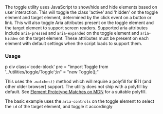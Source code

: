 The toggle utility uses JavaScript to show/hide and hide elements based on user interaction. This will toggle the class 'active' and 'hidden' on the toggle element and target element, determined by the click event on a button or link. This will also toggle Aria attributes present on the toggle element and the target element to support screen readers. Supported aria attributes include <code>aria-pressed</code> and <code>aria-expanded</code> on the toggle element and <code>aria-hidden</code> on the target element. These attributes must be present on each element with default settings when the script loads to support them.

### Usage

p
  div class='code-block'
    pre
      = "import Toggle from '../utilities/toggle/Toggle';\n"
      = "new Toggle();"

This uses the <code>.matches()</code> method which will require a polyfill for IE11 (and other older browser) support. The utility does not ship with a polyfill by default. See <a href='https://polyfill.io/v2/docs/features/#Element_prototype_matches'>Element Prototype Matches on MDN</a> for a suitable polyfill.

The basic example uses the <code>aria-controls</code> on the toggle element to select the <code>id</code> of the target element, and toggle it accordingly
